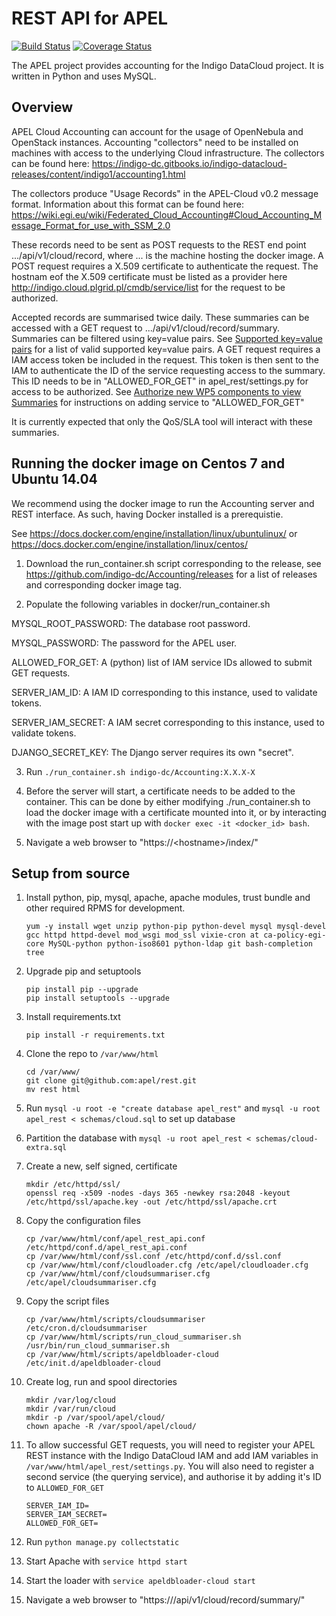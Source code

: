 # REST API for APEL
[![Build Status](https://travis-ci.org/apel/rest.svg?branch=dev)](https://travis-ci.org/apel/rest)
[![Coverage Status](https://coveralls.io/repos/github/apel/rest/badge.svg?branch=dev)](https://coveralls.io/github/apel/rest?branch=dev)

The APEL project provides accounting for the Indigo DataCloud project. It is written in Python and uses MySQL.

## Overview
APEL Cloud Accounting can account for the usage of OpenNebula and OpenStack instances. Accounting "collectors" need to be installed on machines with access to the underlying Cloud infrastructure. The collectors can be found here: https://indigo-dc.gitbooks.io/indigo-datacloud-releases/content/indigo1/accounting1.html

The collectors produce "Usage Records" in the APEL-Cloud v0.2 message format. Information about this format can be found here: https://wiki.egi.eu/wiki/Federated_Cloud_Accounting#Cloud_Accounting_Message_Format_for_use_with_SSM_2.0

These records need to be sent as POST requests to the REST end point .../api/v1/cloud/record, where ... is the machine hosting the docker image. A POST request requires a X.509 certificate to authenticate the request. The hostnam eof the X.509 certificate must be listed as a provider here http://indigo.cloud.plgrid.pl/cmdb/service/list for the request to be authorized.

Accepted records are summarised twice daily. These summaries can be accessed with a GET request to .../api/v1/cloud/record/summary. Summaries can be filtered using key=value pairs. See [Supported key=value pairs](doc/user.md) for a list of valid supported key=value pairs. A GET request requires a IAM access token be included in the request. This token is then sent to the IAM to authenticate the ID of the service requesting access to the summary. This ID needs to be in "ALLOWED_FOR_GET" in apel_rest/settings.py for access to be authorized. See [Authorize new WP5 components to view Summaries](doc/admin.md) for instructions on adding service to "ALLOWED_FOR_GET"

It is currently expected that only the QoS/SLA tool will interact with these summaries.

## Running the docker image on Centos 7 and Ubuntu 14.04
We recommend using the docker image to run the Accounting server and REST interface. As such, having Docker installed is a prerequistie.

See https://docs.docker.com/engine/installation/linux/ubuntulinux/ or https://docs.docker.com/engine/installation/linux/centos/

1. Download the run_container.sh script corresponding to the release, see https://github.com/indigo-dc/Accounting/releases for a list of releases and corresponding docker image tag.

2. Populate the following variables in docker/run_container.sh

MYSQL_ROOT_PASSWORD: The database root password.

MYSQL_PASSWORD: The password for the APEL user.

ALLOWED_FOR_GET: A (python) list of IAM service IDs allowed to submit GET requests.

SERVER_IAM_ID: A IAM ID corresponding to this instance, used to validate tokens.

SERVER_IAM_SECRET: A IAM secret corresponding to this instance, used to validate tokens.

DJANGO_SECRET_KEY: The Django server requires its own "secret".

3. Run `./run_container.sh indigo-dc/Accounting:X.X.X-X`

4. Before the server will start, a certificate needs to be added to the container. This can be done by either modifying ./run_container.sh to load the docker image with a certificate mounted into it, or by interacting with the image post start up with `docker exec -it <docker_id> bash`.

5. Navigate a web browser to "https://\<hostname\>/index/"

## Setup from source

1. Install python, pip, mysql, apache, apache modules, trust bundle and other required RPMS for development.
    ```
    yum -y install wget unzip python-pip python-devel mysql mysql-devel gcc httpd httpd-devel mod_wsgi mod_ssl vixie-cron at ca-policy-egi-core MySQL-python python-iso8601 python-ldap git bash-completion tree
    ```
    
2. Upgrade pip and setuptools
    ```
    pip install pip --upgrade
    pip install setuptools --upgrade
    ```
    
3. Install requirements.txt
    ```
    pip install -r requirements.txt
    ```

4. Clone the repo to `/var/www/html`
    ```
    cd /var/www/
    git clone git@github.com:apel/rest.git
    mv rest html
    ```

5. Run `mysql -u root -e "create database apel_rest"` and `mysql -u root apel_rest < schemas/cloud.sql` to set up database

6. Partition the database with `mysql -u root apel_rest < schemas/cloud-extra.sql`

7. Create a new, self signed, certificate
    ```
    mkdir /etc/httpd/ssl/
    openssl req -x509 -nodes -days 365 -newkey rsa:2048 -keyout /etc/httpd/ssl/apache.key -out /etc/httpd/ssl/apache.crt
    ```

8. Copy the configuration files
    ```
    cp /var/www/html/conf/apel_rest_api.conf /etc/httpd/conf.d/apel_rest_api.conf
    cp /var/www/html/conf/ssl.conf /etc/httpd/conf.d/ssl.conf
    cp /var/www/html/conf/cloudloader.cfg /etc/apel/cloudloader.cfg
    cp /var/www/html/conf/cloudsummariser.cfg /etc/apel/cloudsummariser.cfg
    ```

9. Copy the script files
    ```
    cp /var/www/html/scripts/cloudsummariser /etc/cron.d/cloudsummariser
    cp /var/www/html/scripts/run_cloud_summariser.sh /usr/bin/run_cloud_summariser.sh
    cp /var/www/html/scripts/apeldbloader-cloud /etc/init.d/apeldbloader-cloud
    ```

10. Create log, run and spool directories
     ```
     mkdir /var/log/cloud
     mkdir /var/run/cloud
     mkdir -p /var/spool/apel/cloud/
     chown apache -R /var/spool/apel/cloud/
     ```

11. To allow successful GET requests, you will need to register your APEL REST instance with the Indigo DataCloud IAM and add IAM variables in `/var/www/html/apel_rest/settings.py`. You will also need to register a second service (the querying service), and authorise it by adding it's ID to `ALLOWED_FOR_GET`
    ```
    SERVER_IAM_ID=
    SERVER_IAM_SECRET=
    ALLOWED_FOR_GET=
    ```

12. Run `python manage.py collectstatic`

13. Start Apache with `service httpd start`

14. Start the loader with `service apeldbloader-cloud start`

15. Navigate a web browser to "https://<hostname>/api/v1/cloud/record/summary/"
